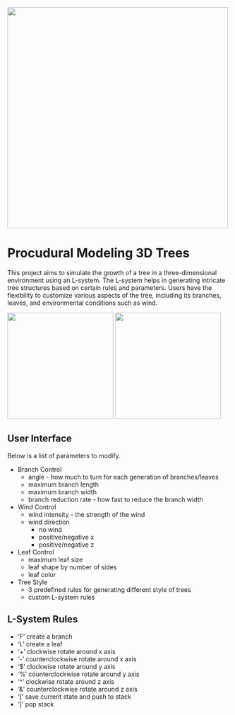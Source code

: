 <img src = "https://github.com/swyang0/Lsystem3DTrees/assets/70448679/0386573f-6ef2-432d-b3cd-eaadb7718660" width = 500>

# Procudural Modeling 3D Trees

This project aims to simulate the growth of a tree in a three-dimensional environment using an L-system. 
The L-system helps in generating intricate tree structures based on certain rules and parameters. 
Users have the flexibility to customize various aspects of the tree, including its branches, leaves, 
and environmental conditions such as wind.

<img src = "https://github.com/swyang0/Lsystem3DTrees/assets/70448679/f43778b8-71ef-427d-b88f-41bb307b1321" width = 240>
<img src = "https://github.com/swyang0/Lsystem3DTrees/assets/70448679/513ae787-b96e-489b-8085-058e3f3e06e5" width = 240>


## User Interface
Below is a list of parameters to modify.
- Branch Control
  - angle - how much to turn for each generation of branches/leaves
  - maximum branch length
  - maximum branch width
  - branch reduction rate - how fast to reduce the branch width
- Wind Control
  - wind intensity - the strength of the wind
  - wind direction
    - no wind
    - positive/negative x
    - positive/negative z
- Leaf Control
  - maximum leaf size
  - leaf shape by number of sides
  - leaf color
- Tree Style
  - 3 predefined rules for generating different style of trees
  - custom L-system rules
 
## L-System Rules
- ‘F’ create a branch
- ‘L’ create a leaf
- ‘+’ clockwise rotate around x axis
- ‘-’  counterclockwise rotate around x axis
- ‘$’ clockwise rotate around y axis
- ‘%’ counterclockwise rotate around y axis
- ‘^’ clockwise rotate around z axis
- ‘&’ counterclockwise rotate around z axis
- ‘[‘ save current state and push to stack
- ‘]’ pop stack
